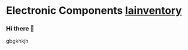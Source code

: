 <h1>Electronic Components <a href="https://iainventory.com/">Iainventory</a></h1>
<p></p>

### Hi there 👋
gbgkhkjh

<!--
**huanghaodong888/huanghaodong888** is a ✨ _special_ ✨ repository because its `README.md` (this file) appears on your GitHub profile.

Here are some ideas to get you started:

- 🔭 I’m currently working on ...
- 🌱 I’m currently learning ...
- 👯 I’m looking to collaborate on ...
- 🤔 I’m looking for help with ...
- 💬 Ask me about ...
- 📫 How to reach me: ...
- 😄 Pronouns: ...
- ⚡ Fun fact: ...
-->
